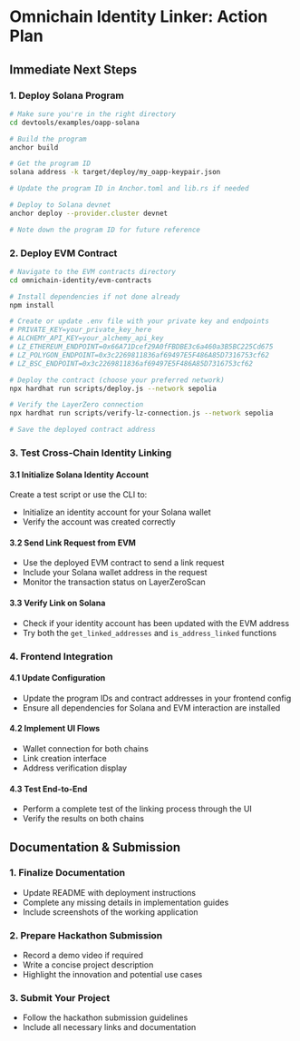 # Omnichain Identity Linker: Action Plan

## Immediate Next Steps

### 1. Deploy Solana Program
```bash
# Make sure you're in the right directory
cd devtools/examples/oapp-solana

# Build the program
anchor build

# Get the program ID
solana address -k target/deploy/my_oapp-keypair.json

# Update the program ID in Anchor.toml and lib.rs if needed

# Deploy to Solana devnet
anchor deploy --provider.cluster devnet

# Note down the program ID for future reference
```

### 2. Deploy EVM Contract
```bash
# Navigate to the EVM contracts directory
cd omnichain-identity/evm-contracts

# Install dependencies if not done already
npm install

# Create or update .env file with your private key and endpoints
# PRIVATE_KEY=your_private_key_here
# ALCHEMY_API_KEY=your_alchemy_api_key
# LZ_ETHEREUM_ENDPOINT=0x66A71Dcef29A0fFBDBE3c6a460a3B5BC225Cd675
# LZ_POLYGON_ENDPOINT=0x3c2269811836af69497E5F486A85D7316753cf62
# LZ_BSC_ENDPOINT=0x3c2269811836af69497E5F486A85D7316753cf62

# Deploy the contract (choose your preferred network)
npx hardhat run scripts/deploy.js --network sepolia

# Verify the LayerZero connection
npx hardhat run scripts/verify-lz-connection.js --network sepolia

# Save the deployed contract address
```

### 3. Test Cross-Chain Identity Linking

#### 3.1 Initialize Solana Identity Account
Create a test script or use the CLI to:
- Initialize an identity account for your Solana wallet
- Verify the account was created correctly

#### 3.2 Send Link Request from EVM
- Use the deployed EVM contract to send a link request
- Include your Solana wallet address in the request
- Monitor the transaction status on LayerZeroScan

#### 3.3 Verify Link on Solana
- Check if your identity account has been updated with the EVM address
- Try both the `get_linked_addresses` and `is_address_linked` functions

### 4. Frontend Integration

#### 4.1 Update Configuration
- Update the program IDs and contract addresses in your frontend config
- Ensure all dependencies for Solana and EVM interaction are installed

#### 4.2 Implement UI Flows
- Wallet connection for both chains
- Link creation interface
- Address verification display

#### 4.3 Test End-to-End
- Perform a complete test of the linking process through the UI
- Verify the results on both chains

## Documentation & Submission

### 1. Finalize Documentation
- Update README with deployment instructions
- Complete any missing details in implementation guides
- Include screenshots of the working application

### 2. Prepare Hackathon Submission
- Record a demo video if required
- Write a concise project description
- Highlight the innovation and potential use cases

### 3. Submit Your Project
- Follow the hackathon submission guidelines
- Include all necessary links and documentation
